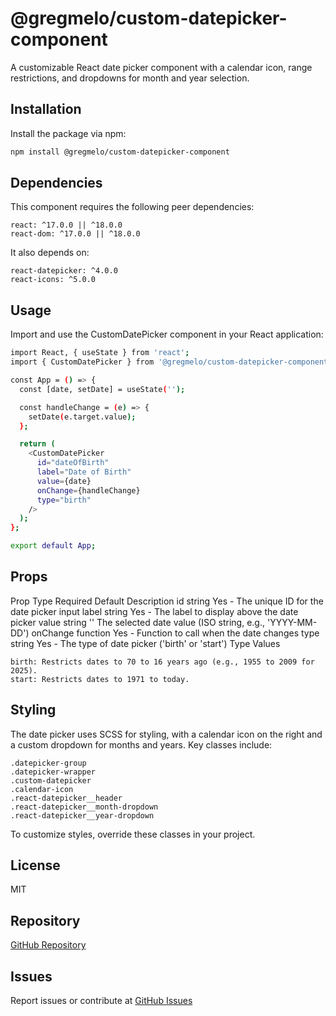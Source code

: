 # @gregmelo/custom-datepicker-component

A customizable React date picker component with a calendar icon, range restrictions, and dropdowns for month and year selection.

## Installation

Install the package via npm:

```bash
npm install @gregmelo/custom-datepicker-component
```
## Dependencies

This component requires the following peer dependencies:

    react: ^17.0.0 || ^18.0.0
    react-dom: ^17.0.0 || ^18.0.0

It also depends on:

    react-datepicker: ^4.0.0
    react-icons: ^5.0.0

## Usage

Import and use the CustomDatePicker component in your React application:

```bash
import React, { useState } from 'react';
import { CustomDatePicker } from '@gregmelo/custom-datepicker-component';

const App = () => {
  const [date, setDate] = useState('');

  const handleChange = (e) => {
    setDate(e.target.value);
  };

  return (
    <CustomDatePicker
      id="dateOfBirth"
      label="Date of Birth"
      value={date}
      onChange={handleChange}
      type="birth"
    />
  );
};

export default App;
```

## Props

Prop	Type	Required	Default	Description
id	string	Yes	-	The unique ID for the date picker input
label	string	Yes	-	The label to display above the date picker
value	string	''	The selected date value (ISO string, e.g., 'YYYY-MM-DD')
onChange	function	Yes	-	Function to call when the date changes
type	string	Yes	-	The type of date picker ('birth' or 'start')
Type Values

    birth: Restricts dates to 70 to 16 years ago (e.g., 1955 to 2009 for 2025).
    start: Restricts dates to 1971 to today.

## Styling

The date picker uses SCSS for styling, with a calendar icon on the right and a custom dropdown for months and years. Key classes include:

    .datepicker-group
    .datepicker-wrapper
    .custom-datepicker
    .calendar-icon
    .react-datepicker__header
    .react-datepicker__month-dropdown
    .react-datepicker__year-dropdown

To customize styles, override these classes in your project.

## License

MIT

## Repository

[GitHub Repository](https://github.com/gregmelo/custom-datepicker-component)

## Issues

Report issues or contribute at [GitHub Issues](https://github.com/gregmelo/custom-datepicker-component/issues)